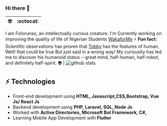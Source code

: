 ### Hi there 👋

 🤓 | :octocat:
------------ | -------------
I am Folorunso, an intellectually curious creature. 
 I'm Currently working on improving the quality of life of Nigerian Students [WakaforMe](https://twitter.com/wakaforme_ng)
 ⚡ **Fun fact:** Scientific observations has proven that [Tobby](https://twitter.com/mroluwatobby) has the features of human, Well! that could be true But just said in a wrong way! My curiousity has led me to discover his humanoid status --great mind, half-human, half-robot, and definitely half-spirit. 👽 | ![github stats](https://github-readme-stats.vercel.app/api?username=afolorunso&show_icons=true&line_height=60) 

## ⚡ Technologies 
- Front-end development using **HTML, Javascript,CSS,Bootstrap, Vue Js/ React Js**
- Backend development using **PHP, Laravel, SQL, Node Js**
- Worked with **Active Directories, Microsoft Bot Framework, C#,**
- Learning Mobile App Development with **Flutter**
 



